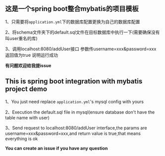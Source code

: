 ## 这是一个spring boot整合mybatis的项目模板

1、只需要将`application.yml`下的数据库配置更换为自己的数据库配置

2、将schema文件夹下的default.sql文件在目标数据库中执行一下(需要确保没有叫user重名的库)

3、调用localhost:8080/addUser接口  参数传username=xxx&password=xxx 返回值为true  说明运行成功

**有问题欢迎给我提issue**


## This is spring boot integration with mybatis project demo

1、You just need replace `application.yml`'s mysql config with yours

2、Execution the default.sql file in mysql(ensure database don't have the table name with user)

3、Send request to localhost:8080/addUser interface,the params are username=xxx&password=xxx,and return value is true,that means everything is ok

**You can create an issue if you have any question**